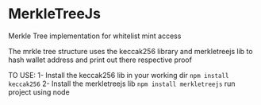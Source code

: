 # MerkleTreeJs
Merkle Tree implementation for whitelist mint access

The mrkle tree structure uses the keccak256 library and merkletreejs lib to hash wallet address and print out there respective proof

TO USE:
1- Install the keccak256 lib in your working dir
`npm install keccak256`
2- Install the merkletreejs lib 
`npm install merkletreejs`
run project using node
